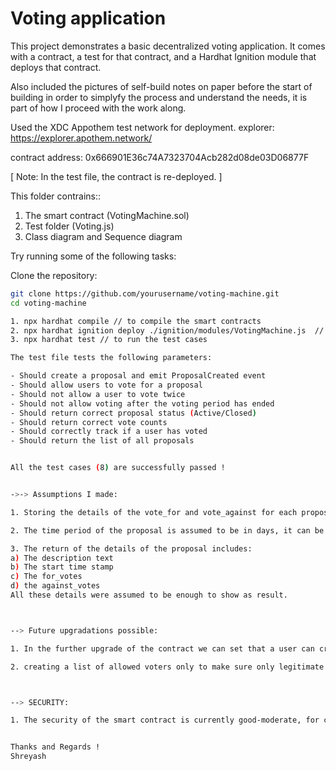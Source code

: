 # Voting application

This project demonstrates a basic decentralized voting application. It comes with a contract, a test for that contract, and a Hardhat Ignition module that deploys that contract.

Also included the pictures of self-build notes on paper before the start of building in order to simplyfy the process and understand the needs, it is part of how I proceed with the work along.

Used the XDC Appothem test network for deployment.
explorer: https://explorer.apothem.network/

contract address: 0x666901E36c74A7323704Acb282d08de03D06877F

[ Note: In the test file, the contract is re-deployed. ]

This folder contrains::

1. The smart contract (VotingMachine.sol)
2. Test folder (Voting.js)
3. Class diagram and Sequence diagram 


Try running some of the following tasks:

 Clone the repository:
   ```bash
   git clone https://github.com/yourusername/voting-machine.git
   cd voting-machine

1. npx hardhat compile // to compile the smart contracts
2. npx hardhat ignition deploy ./ignition/modules/VotingMachine.js  // to deploy the cotract
3. npx hardhat test // to run the test cases

The test file tests the following parameters:

- Should create a proposal and emit ProposalCreated event
- Should allow users to vote for a proposal
- Should not allow a user to vote twice
- Should not allow voting after the voting period has ended
- Should return correct proposal status (Active/Closed)
- Should return correct vote counts
- Should correctly track if a user has voted
- Should return the list of all proposals


All the test cases (8) are successfully passed !


->-> Assumptions I made:

1. Storing the details of the vote_for and vote_against for each proposal to be withing the struct as to maintain clean accessability and a abstraction layer to other data.

2. The time period of the proposal is assumed to be in days, it can be also taken as the seconds or minutes if needed.

3. The return of the details of the proposal includes:
   a) The description text
   b) The start time stamp
   c) The for_votes
   d) the against_votes
 All these details were assumed to be enough to show as result.



--> Future upgradations possible:

1. In the further upgrade of the contract we can set that a user can creat a proposal and only create another after the first one ends to prevent a single user to repeatdly creating simultaneous multi proposals.

2. creating a list of allowed voters only to make sure only legitimate votes fallin.



--> SECURITY:

1. The security of the smart contract is currently good-moderate, for current needs the security is well. If further upgradations are made the security level can be upgraded accordingly.


Thanks and Regards !
Shreyash



